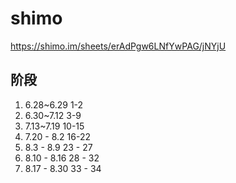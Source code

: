 # shimo

https://shimo.im/sheets/erAdPgw6LNfYwPAG/jNYjU

## 阶段
1. 6.28~6.29
    1-2
2. 6.30~7.12
    3-9
3. 7.13~7.19
    10-15
4. 7.20 - 8.2
    16-22
5. 8.3 - 8.9
    23 - 27
6. 8.10 - 8.16
    28 - 32
7. 8.17 - 8.30
    33 - 34
